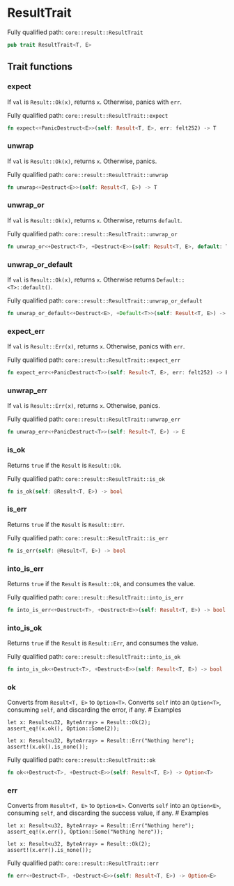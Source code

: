 # ResultTrait

Fully qualified path: `core::result::ResultTrait`

```rust
pub trait ResultTrait<T, E>
```

## Trait functions

### expect

If `val` is `Result::Ok(x)`, returns `x`. Otherwise, panics with `err`.

Fully qualified path: `core::result::ResultTrait::expect`

```rust
fn expect<+PanicDestruct<E>>(self: Result<T, E>, err: felt252) -> T
```


### unwrap

If `val` is `Result::Ok(x)`, returns `x`. Otherwise, panics.

Fully qualified path: `core::result::ResultTrait::unwrap`

```rust
fn unwrap<+Destruct<E>>(self: Result<T, E>) -> T
```


### unwrap_or

If `val` is `Result::Ok(x)`, returns `x`. Otherwise, returns `default`.

Fully qualified path: `core::result::ResultTrait::unwrap_or`

```rust
fn unwrap_or<+Destruct<T>, +Destruct<E>>(self: Result<T, E>, default: T) -> T
```


### unwrap_or_default

If `val` is `Result::Ok(x)`, returns `x`. Otherwise returns `Default::<T>::default()`.

Fully qualified path: `core::result::ResultTrait::unwrap_or_default`

```rust
fn unwrap_or_default<+Destruct<E>, +Default<T>>(self: Result<T, E>) -> T
```


### expect_err

If `val` is `Result::Err(x)`, returns `x`. Otherwise, panics with `err`.

Fully qualified path: `core::result::ResultTrait::expect_err`

```rust
fn expect_err<+PanicDestruct<T>>(self: Result<T, E>, err: felt252) -> E
```


### unwrap_err

If `val` is `Result::Err(x)`, returns `x`. Otherwise, panics.

Fully qualified path: `core::result::ResultTrait::unwrap_err`

```rust
fn unwrap_err<+PanicDestruct<T>>(self: Result<T, E>) -> E
```


### is_ok

Returns `true` if the `Result` is `Result::Ok`.

Fully qualified path: `core::result::ResultTrait::is_ok`

```rust
fn is_ok(self: @Result<T, E>) -> bool
```


### is_err

Returns `true` if the `Result` is `Result::Err`.

Fully qualified path: `core::result::ResultTrait::is_err`

```rust
fn is_err(self: @Result<T, E>) -> bool
```


### into_is_err

Returns `true` if the `Result` is `Result::Ok`, and consumes the value.

Fully qualified path: `core::result::ResultTrait::into_is_err`

```rust
fn into_is_err<+Destruct<T>, +Destruct<E>>(self: Result<T, E>) -> bool
```


### into_is_ok

Returns `true` if the `Result` is `Result::Err`, and consumes the value.

Fully qualified path: `core::result::ResultTrait::into_is_ok`

```rust
fn into_is_ok<+Destruct<T>, +Destruct<E>>(self: Result<T, E>) -> bool
```


### ok

Converts from `Result<T, E>` to `Option<T>`.  Converts `self` into an `Option<T>`, consuming `self`, and discarding the error, if any.  # Examples
```cairo
let x: Result<u32, ByteArray> = Result::Ok(2);
assert_eq!(x.ok(), Option::Some(2));

let x: Result<u32, ByteArray> = Result::Err("Nothing here");
assert!(x.ok().is_none());
```

Fully qualified path: `core::result::ResultTrait::ok`

```rust
fn ok<+Destruct<T>, +Destruct<E>>(self: Result<T, E>) -> Option<T>
```


### err

Converts from `Result<T, E>` to `Option<E>`.  Converts `self` into an `Option<E>`, consuming `self`, and discarding the success value, if any.  # Examples
```cairo
let x: Result<u32, ByteArray> = Result::Err("Nothing here");
assert_eq!(x.err(), Option::Some("Nothing here"));

let x: Result<u32, ByteArray> = Result::Ok(2);
assert!(x.err().is_none());
```

Fully qualified path: `core::result::ResultTrait::err`

```rust
fn err<+Destruct<T>, +Destruct<E>>(self: Result<T, E>) -> Option<E>
```


